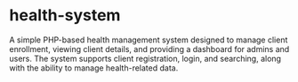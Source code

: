 # health-system
A simple PHP-based health management system designed to manage client enrollment, viewing client details, and providing a dashboard for admins and users. The system supports client registration, login, and searching, along with the ability to manage health-related data.
